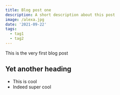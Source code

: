 ```yaml
---
title: Blog post one
description: A short description about this post
image: /alexa.jpg
date: '2021-09-22'
tags:
  - tag1
  - tag2
---
```


This is the very first blog post

## Yet another heading

- This is cool
- Indeed super cool